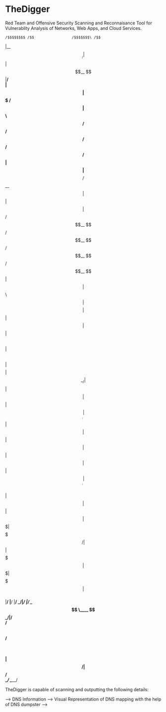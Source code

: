 # TheDigger

Red Team and Offensive Security Scanning and Reconnaisance Tool for Vulnerablity Analysis of Networks, Web Apps, and Cloud Services.


    /$$$$$$$$ /$$                 /$$$$$$$\ /$$                                        
   |__  $$__/| $$                | $$__  $$|__/                                        
      | $$   | $$$$$$$   /$$$$$$ | $$  \ $$ /$$  /$$$$$$   /$$$$$$   /$$$$$$   /$$$$$$ 
      | $$   | $$__  $$ /$$__  $$| $$  | $$| $$ /$$__  $$ /$$__  $$ /$$__  $$ /$$__  $$
      | $$   | $$  \ $$| $$$$$$$$| $$  | $$| $$| $$  \ $$| $$  \ $$| $$$$$$$$| $$  \__/
      | $$   | $$  | $$| $$_____/| $$  | $$| $$| $$  | $$| $$  | $$| $$_____/| $$      
      | $$   | $$  | $$|  $$$$$$$| $$$$$$$/| $$|  $$$$$$$|  $$$$$$$|  $$$$$$$| $$      
      |__/   |__/  |__/ \_______/|_______/ |__/ \____  $$ \____  $$ \_______/|__/      
                                                /$$  \ $$ /$$  \ $$                    
                                               |  $$$$$$/|  $$$$$$/                    
                                                \______/  \______/                     
                                                
TheDigger is capable of scanning and outputting the following details:

--> DNS Information
--> Visual Representation of DNS mapping with the help of DNS dumpster
-->